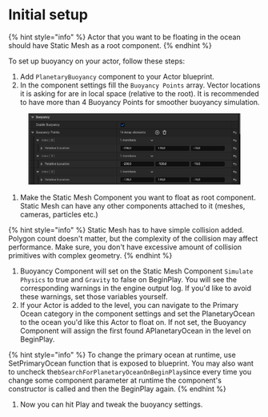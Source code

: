 # Initial setup

{% hint style="info" %}
Actor that you want to be floating in the ocean should have Static Mesh as a root component.
{% endhint %}

To set up buoyancy on your actor, follow these steps:

1. Add `PlanetaryBuoyancy` component to your Actor blueprint.
2. In the component settings fill the `Buoyancy Points` array. Vector locations it is asking for are in local space (relative to the root). It is recommended to have more than 4 Buoyancy Points for smoother buoyancy simulation.

<figure><img src="../.gitbook/assets/image (1).png" alt=""><figcaption></figcaption></figure>

1. Make the Static Mesh Component you want to float as root component. Static Mesh can have any other components attached to it (meshes, cameras, particles etc.)

{% hint style="info" %}
Static Mesh has to have simple collision added. Polygon count doesn't matter, but the complexity of the collision may affect performance. Make sure, you don't have excessive amount of collision primitives with complex geometry.
{% endhint %}

1. Buoyancy Component will set on the Static Mesh Component `Simulate Physics` to true and `Gravity` to false on BeginPlay. You will see the corresponding warnings in the engine output log. If you'd like to avoid these warnings, set those variables yourself.
2. If your Actor is added to the level, you can navigate to the Primary Ocean category in the component settings and set the PlanetaryOcean to the ocean you'd like this Actor to float on. If not set, the Buoyancy Component will assign the first found APlanetaryOcean in the level on BeginPlay.

{% hint style="info" %}
To change the primary ocean at runtime, use SetPrimaryOcean function that is exposed to blueprint. You may also want to uncheck the`bSearchForPlanetaryOceanOnBeginPlay`since every time you change some component parameter at runtime the component's constructor is called and then the BeginPlay again.
{% endhint %}

1. Now you can hit Play and tweak the buoyancy settings.
